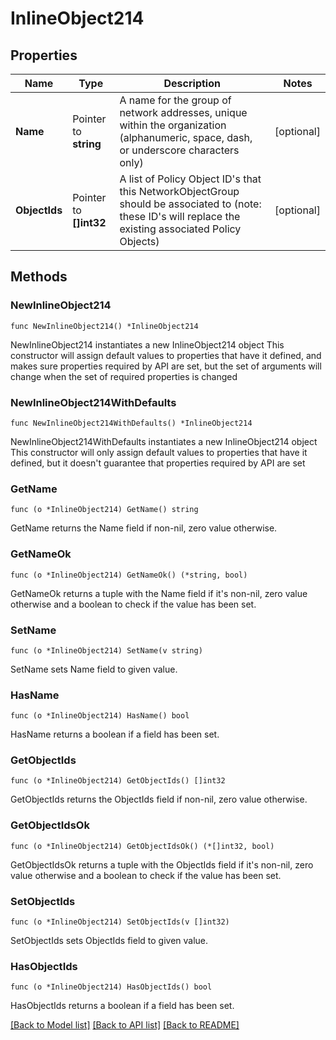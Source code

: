 # InlineObject214

## Properties

Name | Type | Description | Notes
------------ | ------------- | ------------- | -------------
**Name** | Pointer to **string** | A name for the group of network addresses, unique within the organization (alphanumeric, space, dash, or underscore characters only) | [optional] 
**ObjectIds** | Pointer to **[]int32** | A list of Policy Object ID&#39;s that this NetworkObjectGroup should be associated to (note: these ID&#39;s will replace the existing associated Policy Objects) | [optional] 

## Methods

### NewInlineObject214

`func NewInlineObject214() *InlineObject214`

NewInlineObject214 instantiates a new InlineObject214 object
This constructor will assign default values to properties that have it defined,
and makes sure properties required by API are set, but the set of arguments
will change when the set of required properties is changed

### NewInlineObject214WithDefaults

`func NewInlineObject214WithDefaults() *InlineObject214`

NewInlineObject214WithDefaults instantiates a new InlineObject214 object
This constructor will only assign default values to properties that have it defined,
but it doesn't guarantee that properties required by API are set

### GetName

`func (o *InlineObject214) GetName() string`

GetName returns the Name field if non-nil, zero value otherwise.

### GetNameOk

`func (o *InlineObject214) GetNameOk() (*string, bool)`

GetNameOk returns a tuple with the Name field if it's non-nil, zero value otherwise
and a boolean to check if the value has been set.

### SetName

`func (o *InlineObject214) SetName(v string)`

SetName sets Name field to given value.

### HasName

`func (o *InlineObject214) HasName() bool`

HasName returns a boolean if a field has been set.

### GetObjectIds

`func (o *InlineObject214) GetObjectIds() []int32`

GetObjectIds returns the ObjectIds field if non-nil, zero value otherwise.

### GetObjectIdsOk

`func (o *InlineObject214) GetObjectIdsOk() (*[]int32, bool)`

GetObjectIdsOk returns a tuple with the ObjectIds field if it's non-nil, zero value otherwise
and a boolean to check if the value has been set.

### SetObjectIds

`func (o *InlineObject214) SetObjectIds(v []int32)`

SetObjectIds sets ObjectIds field to given value.

### HasObjectIds

`func (o *InlineObject214) HasObjectIds() bool`

HasObjectIds returns a boolean if a field has been set.


[[Back to Model list]](../README.md#documentation-for-models) [[Back to API list]](../README.md#documentation-for-api-endpoints) [[Back to README]](../README.md)


